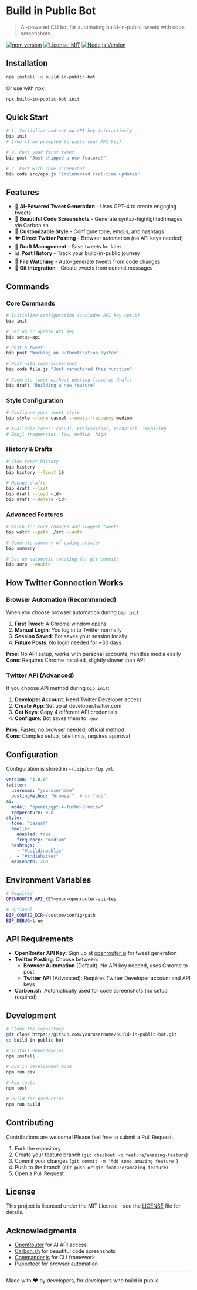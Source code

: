 # Build in Public Bot

> AI-powered CLI bot for automating build-in-public tweets with code screenshots

[![npm version](https://badge.fury.io/js/build-in-public-bot.svg)](https://www.npmjs.com/package/build-in-public-bot)
[![License: MIT](https://img.shields.io/badge/License-MIT-yellow.svg)](https://opensource.org/licenses/MIT)
[![Node.js Version](https://img.shields.io/node/v/build-in-public-bot.svg)](https://nodejs.org)

## Installation

```bash
npm install -g build-in-public-bot
```

Or use with npx:

```bash
npx build-in-public-bot init
```

## Quick Start

```bash
# 1. Initialize and set up API key interactively
bip init
# (You'll be prompted to paste your API key)

# 2. Post your first tweet
bip post "Just shipped a new feature!"

# 3. Post with code screenshot
bip code src/app.js "Implemented real-time updates"
```

## Features

- 🤖 **AI-Powered Tweet Generation** - Uses GPT-4 to create engaging tweets
- 📸 **Beautiful Code Screenshots** - Generate syntax-highlighted images via Carbon.sh
- 🎨 **Customizable Style** - Configure tone, emojis, and hashtags
- 🐦 **Direct Twitter Posting** - Browser automation (no API keys needed)
- 📝 **Draft Management** - Save tweets for later
- 📊 **Post History** - Track your build-in-public journey
- 👀 **File Watching** - Auto-generate tweets from code changes
- 🔄 **Git Integration** - Create tweets from commit messages

## Commands

### Core Commands

```bash
# Initialize configuration (includes API key setup)
bip init

# Set up or update API key
bip setup-api

# Post a tweet
bip post "Working on authentication system"

# Post with code screenshot
bip code file.js "Just refactored this function"

# Generate tweet without posting (save as draft)
bip draft "Building a new feature"
```

### Style Configuration

```bash
# Configure your tweet style
bip style --tone casual --emoji-frequency medium

# Available tones: casual, professional, technical, inspiring
# Emoji frequencies: low, medium, high
```

### History & Drafts

```bash
# View tweet history
bip history
bip history --limit 10

# Manage drafts
bip draft --list
bip draft --load <id>
bip draft --delete <id>
```

### Advanced Features

```bash
# Watch for code changes and suggest tweets
bip watch --path ./src --auto

# Generate summary of coding session
bip summary

# Set up automatic tweeting for git commits
bip auto --enable
```

## How Twitter Connection Works

### Browser Automation (Recommended)
When you choose browser automation during `bip init`:

1. **First Tweet**: A Chrome window opens
2. **Manual Login**: You log in to Twitter normally
3. **Session Saved**: Bot saves your session locally
4. **Future Posts**: No login needed for ~30 days

**Pros**: No API setup, works with personal accounts, handles media easily  
**Cons**: Requires Chrome installed, slightly slower than API

### Twitter API (Advanced)
If you choose API method during `bip init`:

1. **Developer Account**: Need Twitter Developer access
2. **Create App**: Set up at developer.twitter.com
3. **Get Keys**: Copy 4 different API credentials
4. **Configure**: Bot saves them to `.env`

**Pros**: Faster, no browser needed, official method  
**Cons**: Complex setup, rate limits, requires approval

## Configuration

Configuration is stored in `~/.bip/config.yml`:

```yaml
version: "1.0.0"
twitter:
  username: "yourusername"
  postingMethod: "browser"  # or "api"
ai:
  model: "openai/gpt-4-turbo-preview"
  temperature: 0.8
style:
  tone: "casual"
  emojis:
    enabled: true
    frequency: "medium"
  hashtags:
    - "#buildinpublic"
    - "#indiehacker"
  maxLength: 260
```

## Environment Variables

```bash
# Required
OPENROUTER_API_KEY=your-openrouter-api-key

# Optional
BIP_CONFIG_DIR=/custom/config/path
BIP_DEBUG=true
```

## API Requirements

- **OpenRouter API Key**: Sign up at [openrouter.ai](https://openrouter.ai) for tweet generation
- **Twitter Posting**: Choose between:
  - **Browser Automation** (Default): No API key needed, uses Chrome to post
  - **Twitter API** (Advanced): Requires Twitter Developer account and API keys
- **Carbon.sh**: Automatically used for code screenshots (no setup required)

## Development

```bash
# Clone the repository
git clone https://github.com/yourusername/build-in-public-bot.git
cd build-in-public-bot

# Install dependencies
npm install

# Run in development mode
npm run dev

# Run tests
npm test

# Build for production
npm run build
```

## Contributing

Contributions are welcome! Please feel free to submit a Pull Request.

1. Fork the repository
2. Create your feature branch (`git checkout -b feature/amazing-feature`)
3. Commit your changes (`git commit -m 'Add some amazing feature'`)
4. Push to the branch (`git push origin feature/amazing-feature`)
5. Open a Pull Request

## License

This project is licensed under the MIT License - see the [LICENSE](LICENSE) file for details.

## Acknowledgments

- [OpenRouter](https://openrouter.ai) for AI API access
- [Carbon.sh](https://carbon.now.sh) for beautiful code screenshots
- [Commander.js](https://github.com/tj/commander.js) for CLI framework
- [Puppeteer](https://pptr.dev) for browser automation

---

Made with ❤️ by developers, for developers who build in public